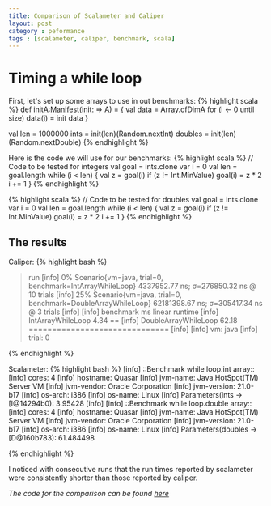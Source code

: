 ```yaml
---
title: Comparison of Scalameter and Caliper
layout: post
category : peformance
tags : [scalameter, caliper, benchmark, scala]
---
```


# Timing a while loop

First, let's set up some arrays to use in out benchmarks:
{% highlight scala %}
def init[A:Manifest](size:Int)(init: => A) = {
  val data = Array.ofDim[A](size)
  for (i <- 0 until size) data(i) = init
    data
  }

  val len = 1000000
  ints = init(len)(Random.nextInt)
  doubles = init(len)(Random.nextDouble)
{% endhighlight %}

Here is the code we will use for our benchmarks:
{% highlight scala %}
    // Code to be tested for integers
    val goal = ints.clone
    var i = 0
    val len = goal.length
    while (i < len) {
      val z = goal(i)
      if (z != Int.MinValue) goal(i) = z * 2
      i += 1
    }
{% endhighlight %}

{% highlight scala %}
    // Code to be tested for doubles
    val goal = ints.clone
    var i = 0
    val len = goal.length
    while (i < len) {
      val z = goal(i)
      if (z != Int.MinValue) goal(i) = z * 2
      i += 1
    }
{% endhighlight %}

## The results

Caliper:
{% highlight bash %}
> run
[info]  0% Scenario{vm=java, trial=0, benchmark=IntArrayWhileLoop} 4337952.77 ns; σ=276850.32 ns @ 10 trials
[info] 25% Scenario{vm=java, trial=0, benchmark=DoubleArrayWhileLoop} 62181398.67 ns; σ=305417.34 ns @ 3 trials
[info]
[info]            benchmark    ms linear runtime
[info]    IntArrayWhileLoop  4.34 ==
[info] DoubleArrayWhileLoop 62.18 ==============================
[info]
[info] vm: java
[info] trial: 0

{% endhighlight %}

Scalameter:
{% highlight bash %}
[info] ::Benchmark while loop.int array::
[info] cores: 4
[info] hostname: Quasar
[info] jvm-name: Java HotSpot(TM) Server VM
[info] jvm-vendor: Oracle Corporation
[info] jvm-version: 21.0-b17
[info] os-arch: i386
[info] os-name: Linux
[info] Parameters(ints -> [I@14294b0): 3.95428
[info]
[info] ::Benchmark while loop.double array::
[info] cores: 4
[info] hostname: Quasar
[info] jvm-name: Java HotSpot(TM) Server VM
[info] jvm-vendor: Oracle Corporation
[info] jvm-version: 21.0-b17
[info] os-arch: i386
[info] os-name: Linux
[info] Parameters(doubles -> [D@160b783): 61.484498

{% endhighlight %}

I noticed with consecutive runs that the run times reported by scalameter were consistently shorter than those reported by caliper.

*The code for the comparison can be found [here](http://github.com/lossyrob/scalameter-caliper)*



